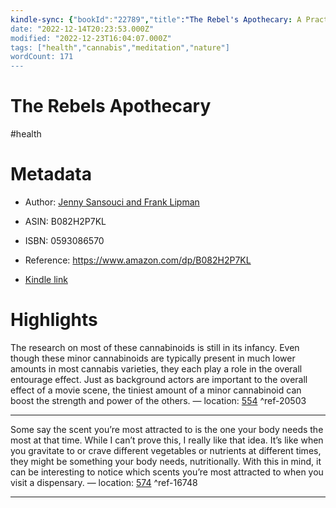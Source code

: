 ```yaml
---
kindle-sync: {"bookId":"22789","title":"The Rebel's Apothecary: A Practical Guide to the Healing Magic of Cannabis, CBD, and Mushrooms","author":"Jenny Sansouci and Frank Lipman","asin":"B082H2P7KL","lastAnnotatedDate":"2022-06-20","bookImageUrl":"https://m.media-amazon.com/images/I/91utc8xVz7L._SY160.jpg","highlightsCount":2}
date: "2022-12-14T20:23:53.000Z"
modified: "2022-12-23T16:04:07.000Z"
tags: ["health","cannabis","meditation","nature"]
wordCount: 171
---
```

# The Rebels Apothecary

#health

# Metadata

* Author: [Jenny Sansouci and Frank Lipman](https://www.amazon.com/Jenny-Sansouci/e/B083RPPRB7/ref=dp_byline_cont_ebooks_1)

* ASIN: B082H2P7KL

* ISBN: 0593086570

* Reference: <https://www.amazon.com/dp/B082H2P7KL>

* [Kindle link](kindle://book?action=open&asin=B082H2P7KL)

# Highlights

The research on most of these cannabinoids is still in its infancy. Even though these minor cannabinoids are typically present in much lower amounts in most cannabis varieties, they each play a role in the overall entourage effect. Just as background actors are important to the overall effect of a movie scene, the tiniest amount of a minor cannabinoid can boost the strength and power of the others. — location: [554](kindle://book?action=open&asin=B082H2P7KL&location=554) ^ref-20503

---

Some say the scent you’re most attracted to is the one your body needs the most at that time. While I can’t prove this, I really like that idea. It’s like when you gravitate to or crave different vegetables or nutrients at different times, they might be something your body needs, nutritionally. With this in mind, it can be interesting to notice which scents you’re most attracted to when you visit a dispensary. — location: [574](kindle://book?action=open&asin=B082H2P7KL&location=574) ^ref-16748

---
